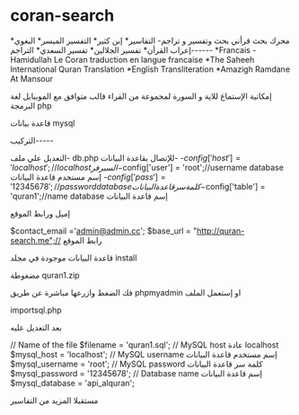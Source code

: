 # coran-search
محرك بحث قرأني بحث وتفسير و تراجم-
التفاسير*
إبن كثير* 
التفسير الميسر* 
البغوي*
إعراب القرأن*
تفسير الجلالين*
تفسير السعدي*
التراجم------
*Francais - Hamidullah Le Coran traduction en langue francaise
*The Saheeh International Quran Translation
*English Transliteration
*Amazigh Ramdane At Mansour

إمكانية الإستماع للاية و السورة لمجموعة من القراء
قالب متوافق مع الموبيايل
لغة البرمجة
php

قاعدة بيانات
mysql

التركيب-----

التعديل علي ملف- db.php
للإتصال بقاعدة البيانات-
-$config['host'] = 'localhost';//localhost  السيرفر
-$config['user'] = 'root';//username database إسم مستحدم قاعدة البيانات
-$config['pass'] = '12345678';//password database كلمة سر قاعدة البيانات
-$config['table'] = 'quran1';//name database  إسم قاعدة البيانات


إميل ورابط الموقع

$contact_email ='admin@admin.cc';
$base_url	= "http://quran-search.me";// رابط الموقع

قاعدة البيانات موجودة في مجلد install

مضغوطة
quran1.zip

فك الضغط وازرعها مباشرة عن طريق 
phpmyadmin
او إستعمل الملف


importsql.php

بعد التعديل عليه

// Name of the file
$filename = 'quran1.sql';
// MySQL host عادة  localhost
$mysql_host = 'localhost';
// MySQL username إسم مستخدم قاعدة البيانات
$mysql_username = 'root';
// MySQL password كلمة سر قاعدة البيانات
$mysql_password = '12345678';
// Database name إسم قاعدة البيانات
$mysql_database = 'api_alquran';

مستقبلا 
المزيد من التفاسير 


